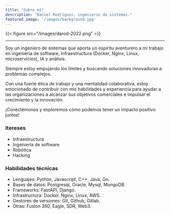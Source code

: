 ```yaml
---
title: "Sobre mí"
description: "Daniel Rodríguez, ingenierio de sistemas."
featured_image: '/images/background.jpg'
---
```

{{< figure src="/images/darod-2022.png"  >}}

---------------------------
Soy un ingeniero de sistemas que aporta un espíritu aventurero a mi trabajo en ingeniería de software, infraestructura (Docker, Nginx, Linux, microservicios), IA y análisis. 

Siempre estoy empujando los límites y buscando soluciones innovadoras a problemas complejos. 

Con una fuerte ética de trabajo y una mentalidad colaborativa, estoy emocionado de contribuir con mis habilidades y experiencia para ayudar a las organizaciones a alcanzar sus objetivos comerciales e impulsar el crecimiento y la innovación. 

¡Conectémonos y exploremos cómo podemos tener un impacto positivo juntos!


### Itereses
* Infraestructura
* Ingeniería de software 
* Robótica 
* Hacking

### Habilidades técnicas
* Lenguajes: Python, Javascript, C++, Java, Go.
* Bases de datos: Postgresql, Oracle, Mysql, MongoDB.
* Frameworks: FastAPI, Django.
* Infrastructura: Docker, Nginx, Linux, AWS.
* Gestores de versiones: Git, Github, Gitlab.
* Otras: Fusion 360, Eagle, SDR, Web3.